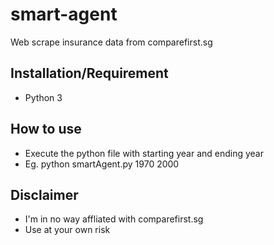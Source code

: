 # smart-agent
Web scrape insurance data from comparefirst.sg

## Installation/Requirement
- Python 3 

## How to use
- Execute the python file with starting year and ending year
- Eg. python smartAgent.py 1970 2000

## Disclaimer
- I'm in no way affliated with comparefirst.sg 
- Use at your own risk
